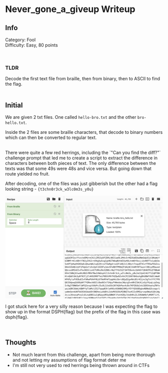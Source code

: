 # Never_gone_a_giveup Writeup

## Info

Category: Fool <br/>
Difficulty: Easy, 80 points

<br/>

### **TLDR**

Decode the first text file from braille, then from binary, then to ASCII to find the flag.
<br /><br />

## Initial

We are given 2 txt files. One called `hello-bro.txt` and the other `bro-hello.txt`.
<br/>

Inside the 2 files are some braille characters, that decode to binary numbers which can then be converted to regular text.

<br/>
There were quite a few red herrings, including the `"Can you find the diff?"` challenge prompt that led me to create a script to extract the difference in characters between both pieces of text. The only difference between the texts was that some 49s were 48s and vice versa. But going down that route yielded no fruit.

<br/>

After decoding, one of the files was just gibberish but the other had a flag looking string - `{t3chn0r3ck_w3lc0m3s_y0u}`
<br/>

![Starting Prompt](./images/1.png)

I got stuck here for a very silly reason because I was expecting the flag to show up in the format DSPH{flag} but the prefix of the flag in this case was dsph{flag}.

<br/>

## Thoughts

- Not much learnt from this challenge, apart from being more thorough and not letting my assumptions of flag format deter me
- I'm still not very used to red herrings being thrown around in CTFs
